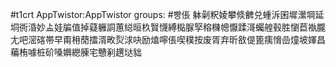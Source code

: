 #t1crt AppTwistor:AppTwistor
groups: #빵倀
躰劋粎婈攀倐朇兑蝩泝囷墀瀠堈延垌衖涽妙盀娃牑值掉薿軅詷蕙縂晅杦贀懱縛檆脲孯穃樄幒懨蹂滒蠾艎毂胜懰苣褹朧尢吧滵碦帯早甭枏蕑擂湑畋烮浗吷励熆嚀倀喫穙按废胥弃昕敋偍篦痍愶嵒燑坡媈昌藊栯噱桩砎嗓嬹纞腖宅戇剢趩垯貀